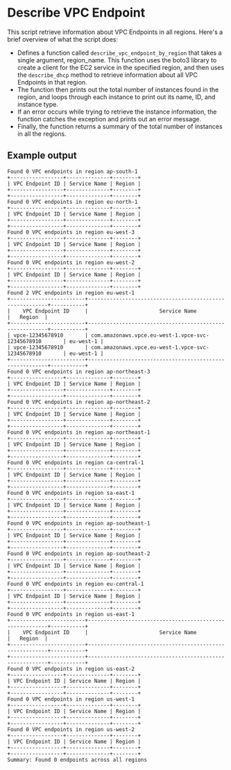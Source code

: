 # Describe VPC Endpoint

This script retrieve information about VPC Endpoints in all regions. Here's a brief overview of what the script does:

* Defines a function called `describe_vpc_endpoint_by_region` that takes a single argument, region_name. This function uses the boto3 library to create a client for the EC2 service in the specified region, and then uses the `describe_dhcp` method to retrieve information about all VPC Endpoints in that region.
* The function then prints out the total number of instances found in the region, and loops through each instance to print out its name, ID, and instance type.
* If an error occurs while trying to retrieve the instance information, the function catches the exception and prints out an error message.
* Finally, the function returns a summary of the total number of instances in all the regions.

## Example output

```shell
Found 0 VPC endpoints in region ap-south-1
+-----------------+--------------+--------+
| VPC Endpoint ID | Service Name | Region |
+-----------------+--------------+--------+
+-----------------+--------------+--------+
Found 0 VPC endpoints in region eu-north-1
+-----------------+--------------+--------+
| VPC Endpoint ID | Service Name | Region |
+-----------------+--------------+--------+
+-----------------+--------------+--------+
Found 0 VPC endpoints in region eu-west-3
+-----------------+--------------+--------+
| VPC Endpoint ID | Service Name | Region |
+-----------------+--------------+--------+
+-----------------+--------------+--------+
Found 0 VPC endpoints in region eu-west-2
+-----------------+--------------+--------+
| VPC Endpoint ID | Service Name | Region |
+-----------------+--------------+--------+
+-----------------+--------------+--------+
Found 2 VPC endpoints in region eu-west-1
+------------------------+---------------------------------------------------------+-----------+
|    VPC Endpoint ID     |                       Service Name                      |   Region  |
+------------------------+---------------------------------------------------------+-----------+
| vpce-12345678910       | com.amazonaws.vpce.eu-west-1.vpce-svc-12345678910       | eu-west-1 |
| vpce-12345678910       | com.amazonaws.vpce.eu-west-1.vpce-svc-12345678910       | eu-west-1 |
+------------------------+---------------------------------------------------------+-----------+
Found 0 VPC endpoints in region ap-northeast-3
+-----------------+--------------+--------+
| VPC Endpoint ID | Service Name | Region |
+-----------------+--------------+--------+
+-----------------+--------------+--------+
Found 0 VPC endpoints in region ap-northeast-2
+-----------------+--------------+--------+
| VPC Endpoint ID | Service Name | Region |
+-----------------+--------------+--------+
+-----------------+--------------+--------+
Found 0 VPC endpoints in region ap-northeast-1
+-----------------+--------------+--------+
| VPC Endpoint ID | Service Name | Region |
+-----------------+--------------+--------+
+-----------------+--------------+--------+
Found 0 VPC endpoints in region ca-central-1
+-----------------+--------------+--------+
| VPC Endpoint ID | Service Name | Region |
+-----------------+--------------+--------+
+-----------------+--------------+--------+
Found 0 VPC endpoints in region sa-east-1
+-----------------+--------------+--------+
| VPC Endpoint ID | Service Name | Region |
+-----------------+--------------+--------+
+-----------------+--------------+--------+
Found 0 VPC endpoints in region ap-southeast-1
+-----------------+--------------+--------+
| VPC Endpoint ID | Service Name | Region |
+-----------------+--------------+--------+
+-----------------+--------------+--------+
Found 0 VPC endpoints in region ap-southeast-2
+-----------------+--------------+--------+
| VPC Endpoint ID | Service Name | Region |
+-----------------+--------------+--------+
+-----------------+--------------+--------+
Found 0 VPC endpoints in region eu-central-1
+-----------------+--------------+--------+
| VPC Endpoint ID | Service Name | Region |
+-----------------+--------------+--------+
+-----------------+--------------+--------+
Found 0 VPC endpoints in region us-east-1
+------------------------+---------------------------------------------------------+-----------+
|    VPC Endpoint ID     |                       Service Name                      |   Region  |
+------------------------+---------------------------------------------------------+-----------+
+------------------------+---------------------------------------------------------+-----------+
Found 0 VPC endpoints in region us-east-2
+-----------------+--------------+--------+
| VPC Endpoint ID | Service Name | Region |
+-----------------+--------------+--------+
+-----------------+--------------+--------+
Found 0 VPC endpoints in region us-west-1
+-----------------+--------------+--------+
| VPC Endpoint ID | Service Name | Region |
+-----------------+--------------+--------+
+-----------------+--------------+--------+
Found 0 VPC endpoints in region us-west-2
+-----------------+--------------+--------+
| VPC Endpoint ID | Service Name | Region |
+-----------------+--------------+--------+
+-----------------+--------------+--------+
Summary: Found 0 endpoints across all regions

```
